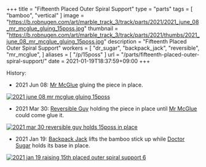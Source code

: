 +++
title = "Fifteenth Placed Outer Spiral Support"
type = "parts"
tags = [ "bamboo", "vertical" ]
image = "https://b.robnugen.com/art/marble_track_3/track/parts/2021/2021_june_08_mr_mcglue_gluing_15poss.jpg"
thumbnail = "https://b.robnugen.com/art/marble_track_3/track/parts/2021/thumbs/2021_june_08_mr_mcglue_gluing_15poss.jpg"
description = "Fifteenth Placed Outer Spiral Support"
workers = [
    "dr_sugar",
    "backpack_jack",
    "reversible",
    "mr_mcglue",
]
aliases = [
    "/p/15poss"
]
url = "/parts/fifteenth-placed-outer-spiral-support/"
date = 2021-01-19T18:37:59+09:00
+++


History:

* 2021 Jun 08: [Mr McGlue](/workers/mr_mcglue/) gluing the piece in place.

[![2021 june 08 mr mcglue gluing 15poss](//b.robnugen.com/art/marble_track_3/track/parts/2021/thumbs/2021_june_08_mr_mcglue_gluing_15poss.jpg)](//b.robnugen.com/art/marble_track_3/track/parts/2021/2021_june_08_mr_mcglue_gluing_15poss.jpg)

* 2021 Mar 30: [Reversible Guy](/workers/reversible/) holding the piece in place until [Mr McGlue](/workers/mr_mcglue/) could come glue it.

[![2021 mar 30 reversible guy holds 15poss in place](//b.robnugen.com/art/marble_track_3/track/parts/2021/thumbs/2021_mar_30_reversible_guy_holds_15poss_in_place.jpg)](//b.robnugen.com/art/marble_track_3/track/parts/2021/2021_mar_30_reversible_guy_holds_15poss_in_place.jpg)

* 2021 Jan 19:  [Backpack Jack](/workers/backpack_jack/) lifts the bamboo stick up while [Doctor Sugar](/workers/dr_sugar/) holds its base in place.

[![2021 jan 19 raising 15th placed outer spiral support 6](//b.robnugen.com/art/marble_track_3/track/parts/2021/thumbs/2021_jan_19_raising_15th_placed_outer_spiral_support_6.jpg)](//b.robnugen.com/art/marble_track_3/track/parts/2021/2021_jan_19_raising_15th_placed_outer_spiral_support_6.jpg)
